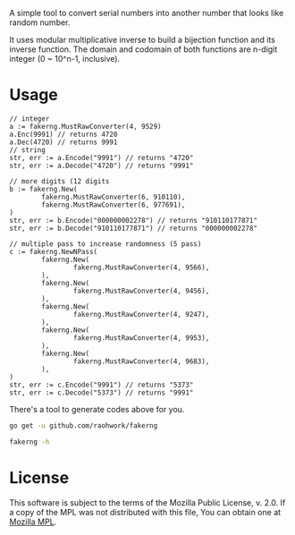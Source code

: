 A simple tool to convert serial numbers into another number that looks like random number.

It uses modular multiplicative inverse to build a bijection function and its inverse function. The domain and codomain of both functions are n-digit integer (0 ~ 10^n-1, inclusive).

# Usage

``` golang
// integer
a := fakerng.MustRawConverter(4, 9529)
a.Enc(9991) // returns 4720
a.Dec(4720) // returns 9991
// string
str, err := a.Encode("9991") // returns "4720"
str, err := a.Decode("4720") // returns "9991"

// more digits (12 digits
b := fakerng.New(
        fakerng.MustRawConverter(6, 910110),
        fakerng.MustRawConverter(6, 977691),
)
str, err := b.Encode("000000002278") // returns "910110177871"
str, err := b.Decode("910110177871") // returns "000000002278"

// multiple pass to increase randomness (5 pass)
c := fakerng.NewNPass(
        fakerng.New(
                fakerng.MustRawConverter(4, 9566),
        ),
        fakerng.New(
                fakerng.MustRawConverter(4, 9456),
        ),
        fakerng.New(
                fakerng.MustRawConverter(4, 9247),
        ),
        fakerng.New(
                fakerng.MustRawConverter(4, 9953),
        ),
        fakerng.New(
                fakerng.MustRawConverter(4, 9683),
        ),
)
str, err := c.Encode("9991") // returns "5373"
str, err := c.Decode("5373") // returns "9991"
```

There's a tool to generate codes above for you.

```sh
go get -u github.com/raohwork/fakerng

fakerng -h
```

# License

This software is subject to the terms of the Mozilla Public License, v. 2.0. If a copy of the MPL was not distributed with this file, You can obtain one at [Mozilla MPL](https://mozilla.org/MPL/2.0/).

